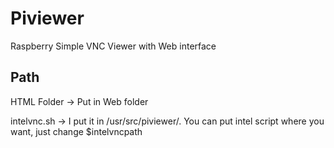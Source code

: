 # Piviewer
Raspberry Simple VNC Viewer with Web interface

## Path
HTML Folder -> Put in Web folder

intelvnc.sh -> I put it in /usr/src/piviewer/. 
You can put intel script where you want, just change $intelvncpath

